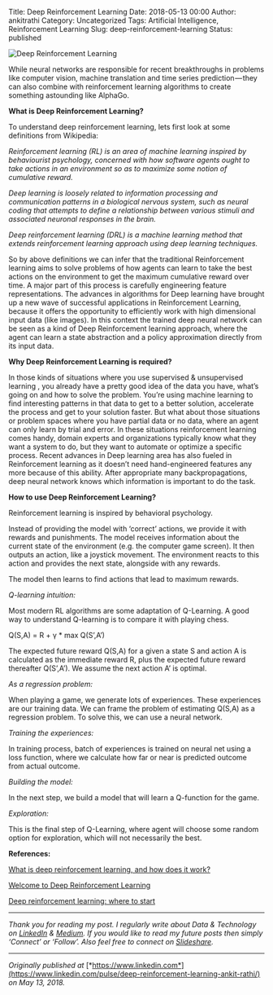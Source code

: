 Title: Deep Reinforcement Learning
Date: 2018-05-13 00:00
Author: ankitrathi
Category: Uncategorized
Tags: Artificial Intelligence, Reinforcement Learning
Slug: deep-reinforcement-learning
Status: published

![Deep Reinforcement Learning](https://cdn-images-1.medium.com/max/800/0*0Nip07piZC-vdSJE.)

While neural networks are responsible for recent breakthroughs in problems like computer vision, machine translation and time series prediction — they can also combine with reinforcement learning algorithms to create something astounding like AlphaGo.

**What is Deep Reinforcement Learning?**

To understand deep reinforcement learning, lets first look at some definitions from Wikipedia:

*Reinforcement learning (RL) is an area of machine learning inspired by behaviourist psychology, concerned with how software agents ought to take actions in an environment so as to maximize some notion of cumulative reward.*

*Deep learning is loosely related to information processing and communication patterns in a biological nervous system, such as neural coding that attempts to define a relationship between various stimuli and associated neuronal responses in the brain.*

*Deep reinforcement learning (DRL) is a machine learning method that extends reinforcement learning approach using deep learning techniques.*

So by above definitions we can infer that the traditional Reinforcement learning aims to solve problems of how agents can learn to take the best actions on the environment to get the maximum cumulative reward over time. A major part of this process is carefully engineering feature representations. The advances in algorithms for Deep learning have brought up a new wave of successful applications in Reinforcement Learning, because it offers the opportunity to efficiently work with high dimensional input data (like images). In this context the trained deep neural network can be seen as a kind of Deep Reinforcement learning approach, where the agent can learn a state abstraction and a policy approximation directly from its input data.

**Why Deep Reinforcement Learning is required?**

In those kinds of situations where you use supervised & unsupervised learning , you already have a pretty good idea of the data you have, what’s going on and how to solve the problem. You’re using machine learning to find interesting patterns in that data to get to a better solution, accelerate the process and get to your solution faster. But what about those situations or problem spaces where you have partial data or no data, where an agent can only learn by trial and error. In these situations reinforcement learning comes handy, domain experts and organizations typically know what they want a system to do, but they want to automate or optimize a specific process. Recent advances in Deep learning area has also fueled in Reinforcement learning as it doesn’t need hand-engineered features any more because of this ability. After appropriate many backpropagations, deep neural network knows which information is important to do the task.

**How to use Deep Reinforcement Learning?**

Reinforcement learning is inspired by behavioral psychology.

Instead of providing the model with ‘correct’ actions, we provide it with rewards and punishments. The model receives information about the current state of the environment (e.g. the computer game screen). It then outputs an action, like a joystick movement. The environment reacts to this action and provides the next state, alongside with any rewards.

The model then learns to find actions that lead to maximum rewards.

*Q-learning intuition:*

Most modern RL algorithms are some adaptation of Q-Learning. A good way to understand Q-learning is to compare it with playing chess.

Q(S,A) = R + γ \* max Q(S’,A’)

The expected future reward Q(S,A) for a given a state S and action A is calculated as the immediate reward R, plus the expected future reward thereafter Q(S’,A’). We assume the next action A’ is optimal.

*As a regression problem:*

When playing a game, we generate lots of experiences. These experiences are our training data. We can frame the problem of estimating Q(S,A) as a regression problem. To solve this, we can use a neural network.

*Training the experiences:*

In training process, batch of experiences is trained on neural net using a loss function, where we calculate how far or near is predicted outcome from actual outcome.

*Building the model:*

In the next step, we build a model that will learn a Q-function for the game.

*Exploration:*

This is the final step of Q-Learning, where agent will choose some random option for exploration, which will not necessarily the best.

**References:**

[What is deep reinforcement learning, and how does it work?](https://www.quora.com/What-is-deep-reinforcement-learning-and-how-does-it-work)

[Welcome to Deep Reinforcement Learning](https://towardsdatascience.com/welcome-to-deep-reinforcement-learning-part-1-dqn-c3cab4d41b6b)

[Deep reinforcement learning: where to start](https://medium.freecodecamp.org/deep-reinforcement-learning-where-to-start-291fb0058c01)

------------------------------------------------------------------------

*Thank you for reading my post. I regularly write about Data & Technology on* [*LinkedIn*](https://www.linkedin.com/today/posts/ankitrathi) *&* [*Medium*](https://medium.com/@rathi.ankit)*. If you would like to read my future posts then simply ‘Connect’ or ‘Follow’. Also feel free to connect on* [*Slideshare*](https://www.slideshare.net/ankitrathi)*.*

------------------------------------------------------------------------

*Originally published at* [*https://www.linkedin.com*](https://www.linkedin.com/pulse/deep-reinforcement-learning-ankit-rathi/) *on May 13, 2018.*
